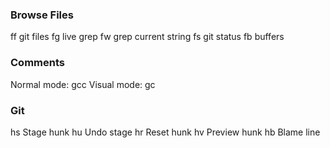 ### Browse Files
ff git files
fg live grep
fw grep current string 
fs git status
fb buffers

### Comments
Normal mode: gcc
Visual mode: gc

### Git
hs Stage hunk
hu Undo stage
hr Reset hunk
hv Preview hunk
hb Blame line
